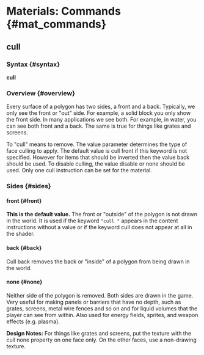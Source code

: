 # Materials: Commands {#mat_commands}
## cull
### Syntax {#syntax}

**cull <side>**

### Overview {#overview}

Every surface of a polygon has two sides, a front and a back. Typically,
we only see the front or "out" side. For example, a solid block you only
show the front side. In many applications we see both. For example, in
water, you can see both front and a back. The same is true for things
like grates and screens.

To "cull" means to remove. The value parameter determines the type of
face culling to apply. The default value is cull front if this keyword
is not specified. However for items that should be inverted then the
value back should be used. To disable culling, the value disable or none
should be used. Only one cull instruction can be set for the material.

### Sides {#sides}

#### front {#front}

**This is the default value.** The front or "outside" of the polygon is
not drawn in the world. It is used if the keyword `"cull "` appears in
the content instructions without a <side> value or if the keyword cull
does not appear at all in the shader.

#### back {#back}

Cull back removes the back or "inside" of a polygon from being drawn in
the world.

#### none {#none}

Neither side of the polygon is removed. Both sides are drawn in the
game. Very useful for making panels or barriers that have no depth, such
as grates, screens, metal wire fences and so on and for liquid volumes
that the player can see from within. Also used for energy fields,
sprites, and weapon effects (e.g. plasma).

**Design Notes:** For things like grates and screens, put the texture
with the cull none property on one face only. On the other faces, use a
non-drawing texture.